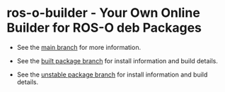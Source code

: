 # ros-o-builder - Your Own Online Builder for ROS-O deb Packages

- See the [main branch](https://github.com/v4hn/ros-o-builder/tree/main) for more information.

- See the [built package branch](https://github.com/v4hn/ros-o-builder/tree/jammy-one) for install information and build details.

- See the [unstable package branch](https://github.com/v4hn/ros-o-builder/tree/jammy-one-unstable) for install information and build details.
